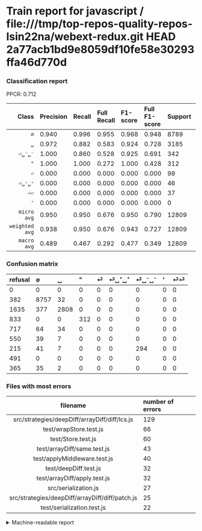 # Train report for javascript / file:///tmp/top-repos-quality-repos-lsin22na/webext-redux.git HEAD 2a77acb1bd9e8059df10fe58e30293ffa46d770d

### Classification report

PPCR: 0.712

| Class | Precision | Recall | Full Recall | F1-score | Full F1-score | Support | Full Support | PPCR |
|------:|:----------|:-------|:------------|:---------|:---------|:--------|:-------------|:-----|
| `∅` | 0.940| 0.996| 0.955| 0.968| 0.948| 8789| 9171| 0.958 |
| `␣` | 0.972| 0.882| 0.583| 0.924| 0.728| 3185| 4820| 0.661 |
| `⏎␣⁻␣⁻` | 1.000| 0.860| 0.528| 0.925| 0.691| 342| 557| 0.614 |
| `"` | 1.000| 1.000| 0.272| 1.000| 0.428| 312| 1145| 0.272 |
| `⏎` | 0.000| 0.000| 0.000| 0.000| 0.000| 98| 815| 0.120 |
| `⏎␣⁺␣⁺` | 0.000| 0.000| 0.000| 0.000| 0.000| 46| 596| 0.077 |
| `⏎⏎` | 0.000| 0.000| 0.000| 0.000| 0.000| 37| 402| 0.092 |
| `'` | 0.000| 0.000| 0.000| 0.000| 0.000| 0| 491| 0.000 |
| `micro avg` | 0.950| 0.950| 0.676| 0.950| 0.790| 12809| 17997| 0.712 |
| `weighted avg` | 0.938| 0.950| 0.676| 0.943| 0.727| 12809| 17997| 0.712 |
| `macro avg` | 0.489| 0.467| 0.292| 0.477| 0.349| 12809| 17997| 0.712 |

### Confusion matrix

|refusal|  ∅| ␣| "| ⏎| ⏎␣⁺␣⁺| ⏎␣⁻␣⁻| '| ⏎⏎| 
|:---|:---|:---|:---|:---|:---|:---|:---|:---|
|0 |0 |0 |0 |0 |0 |0 |0 |0 |
|382 |8757 |32 |0 |0 |0 |0 |0 |0 |
|1635 |377 |2808 |0 |0 |0 |0 |0 |0 |
|833 |0 |0 |312 |0 |0 |0 |0 |0 |
|717 |64 |34 |0 |0 |0 |0 |0 |0 |
|550 |39 |7 |0 |0 |0 |0 |0 |0 |
|215 |41 |7 |0 |0 |0 |294 |0 |0 |
|491 |0 |0 |0 |0 |0 |0 |0 |0 |
|365 |35 |2 |0 |0 |0 |0 |0 |0 |

### Files with most errors

| filename | number of errors|
|:----:|:-----|
| src/strategies/deepDiff/arrayDiff/diff/lcs.js | 129 |
| test/wrapStore.test.js | 66 |
| test/Store.test.js | 60 |
| test/arrayDiff/same.test.js | 43 |
| test/applyMiddleware.test.js | 40 |
| test/deepDiff.test.js | 32 |
| test/arrayDiff/apply.test.js | 32 |
| src/serialization.js | 27 |
| src/strategies/deepDiff/arrayDiff/diff/patch.js | 25 |
| test/serialization.test.js | 22 |

<details>
    <summary>Machine-readable report</summary>
```json
{
  "cl_report": {"\"": {"f1-score": 1.0, "precision": 1.0, "recall": 1.0, "support": 312}, "\u0027": {"f1-score": 0.0, "precision": 0.0, "recall": 0.0, "support": 0}, "macro avg": {"f1-score": 0.4770612684654185, "precision": 0.48899060063006766, "recall": 0.46720510763605044, "support": 12809}, "micro avg": {"f1-score": 0.9501912717620423, "precision": 0.9501912717620423, "recall": 0.9501912717620423, "support": 12809}, "weighted avg": {"f1-score": 0.9427788801339765, "precision": 0.9378494292977609, "recall": 0.9501912717620423, "support": 12809}, "\u2205": {"f1-score": 0.9675174013921114, "precision": 0.9402985074626866, "recall": 0.9963590852201616, "support": 8789}, "\u23ce": {"f1-score": 0.0, "precision": 0.0, "recall": 0.0, "support": 98}, "\u23ce\u23ce": {"f1-score": 0.0, "precision": 0.0, "recall": 0.0, "support": 37}, "\u23ce\u2423\u207a\u2423\u207a": {"f1-score": 0.0, "precision": 0.0, "recall": 0.0, "support": 46}, "\u23ce\u2423\u207b\u2423\u207b": {"f1-score": 0.9245283018867925, "precision": 1.0, "recall": 0.8596491228070176, "support": 342}, "\u2423": {"f1-score": 0.9244444444444444, "precision": 0.9716262975778547, "recall": 0.8816326530612245, "support": 3185}},
  "cl_report_full": {"\"": {"f1-score": 0.428277282086479, "precision": 1.0, "recall": 0.2724890829694323, "support": 1145}, "\u0027": {"f1-score": 0.0, "precision": 0.0, "recall": 0.0, "support": 491}, "macro avg": {"f1-score": 0.3493944942599766, "precision": 0.48899060063006766, "recall": 0.2922183811029035, "support": 17997}, "micro avg": {"f1-score": 0.7901707459585795, "precision": 0.9501912717620423, "recall": 0.6762793798966494, "support": 17997}, "weighted avg": {"f1-score": 0.7265585421716045, "precision": 0.8339565686650863, "recall": 0.6762793798966494, "support": 17997}, "\u2205": {"f1-score": 0.9475221813460291, "precision": 0.9402985074626866, "recall": 0.9548577036310107, "support": 9171}, "\u23ce": {"f1-score": 0.0, "precision": 0.0, "recall": 0.0, "support": 815}, "\u23ce\u23ce": {"f1-score": 0.0, "precision": 0.0, "recall": 0.0, "support": 402}, "\u23ce\u2423\u207a\u2423\u207a": {"f1-score": 0.0, "precision": 0.0, "recall": 0.0, "support": 596}, "\u23ce\u2423\u207b\u2423\u207b": {"f1-score": 0.690951821386604, "precision": 1.0, "recall": 0.5278276481149012, "support": 557}, "\u2423": {"f1-score": 0.7284046692607005, "precision": 0.9716262975778547, "recall": 0.5825726141078839, "support": 4820}},
  "ppcr": 0.7117297327332334
}
```
</details>
